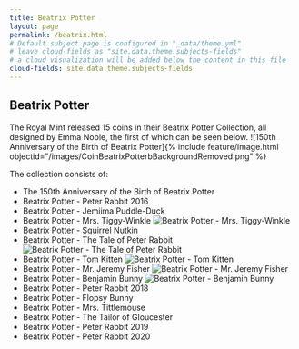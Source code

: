 ```yaml
---
title: Beatrix Potter
layout: page
permalink: /beatrix.html
# Default subject page is configured in "_data/theme.yml"
# leave cloud-fields as "site.data.theme.subjects-fields"
# a cloud visualization will be added below the content in this file
cloud-fields: site.data.theme.subjects-fields
---
```


## Beatrix Potter
The Royal Mint released 15 coins in their Beatrix Potter Collection, all designed by Emma Noble, the first of which can be seen below. 
![150th Anniversary of the Birth of Beatrix Potter]{% include feature/image.html objectid="/images/CoinBeatrixPotterbBackgroundRemoved.png" %}

The collection consists of:
- The 150th Anniversary of the Birth of Beatrix Potter
- Beatrix Potter - Peter Rabbit 2016
- Beatrix Potter - Jemiima Puddle-Duck
- Beatrix Potter - Mrs. Tiggy-Winkle
![Beatrix Potter - Mrs. Tiggy-Winkle](Intelli-Pence/images/CoinTiggyWinklebBackgroundRemoved.png)
- Beatrix Potter - Squirrel Nutkin
- Beatrix Potter - The Tale of Peter Rabbit
![Beatrix Potter - The Tale of Peter Rabbit](Intelli-Pence/images/CoinPeterRabbitbBackgroundRemoved.png)
- Beatrix Potter - Tom Kitten
![Beatrix Potter - Tom Kitten](Intelli-Pence/images/CoinTomKittenbBackgroundRemoved.png)
- Beatrix Potter - Mr. Jeremy Fisher
![Beatrix Potter - Mr. Jeremy Fisher](Intelli-Pence/images/CoinJeremyFisherbBackgroundRemoved.png)
- Beatrix Potter - Benjamin Bunny
![Beatrix Potter - Benjamin Bunny](Intelli-Pence/images/CoinBenjaminBunnybBackgroundRemoved.png)
- Beatrix Potter - Peter Rabbit 2018
- Beatrix Potter - Flopsy Bunny
- Beatrix Potter - Mrs. Tittlemouse
- Beatrix Potter - The Tailor of Gloucester
- Beatrix Potter - Peter Rabbit 2019
- Beatrix Potter - Peter Rabbit 2020

